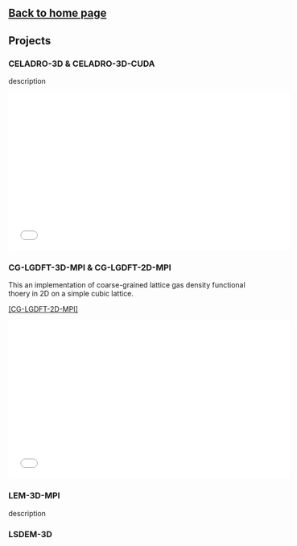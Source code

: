## [Back to home page](/index)

## Projects

### CELADRO-3D & CELADRO-3D-CUDA

description

<iframe width="560" height="315" src="/movies/3d_mpf_simulation.gif" frameborder="0" allowfullscreen></iframe>

### CG-LGDFT-3D-MPI & CG-LGDFT-2D-MPI
This an implementation of coarse-grained lattice gas density functional thoery in 2D on a simple cubic lattice.

[[CG-LGDFT-2D-MPI]](https://github.com/siavashmonfared/CGDFT_2D)

<iframe width="560" height="315" src="/movies/CGDFT_2D.gif" frameborder="0" allowfullscreen></iframe>

### LEM-3D-MPI

description

### LSDEM-3D






